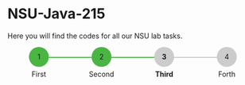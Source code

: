 # NSU-Java-215
Here you will find the codes for all our NSU lab tasks.

<style>
  .stepper-wrapper {
  margin-top: auto;
  display: flex;
  justify-content: space-between;
  margin-bottom: 20px;
}
.stepper-item {
  position: relative;
  display: flex;
  flex-direction: column;
  align-items: center;
  flex: 1;

  @media (max-width: 768px) {
    font-size: 12px;
  }
}

.stepper-item::before {
  position: absolute;
  content: "";
  border-bottom: 2px solid #ccc;
  width: 100%;
  top: 20px;
  left: -50%;
  z-index: 2;
}

.stepper-item::after {
  position: absolute;
  content: "";
  border-bottom: 2px solid #ccc;
  width: 100%;
  top: 20px;
  left: 50%;
  z-index: 2;
}

.stepper-item .step-counter {
  position: relative;
  z-index: 5;
  display: flex;
  justify-content: center;
  align-items: center;
  width: 40px;
  height: 40px;
  border-radius: 50%;
  background: #ccc;
  margin-bottom: 6px;
}

.stepper-item.active {
  font-weight: bold;
}

.stepper-item.completed .step-counter {
  background-color: #4bb543;
}

.stepper-item.completed::after {
  position: absolute;
  content: "";
  border-bottom: 2px solid #4bb543;
  width: 100%;
  top: 20px;
  left: 50%;
  z-index: 3;
}

.stepper-item:first-child::before {
  content: none;
}
.stepper-item:last-child::after {
  content: none;
}
</style>

<div class="stepper-wrapper">
  <div class="stepper-item completed">
    <div class="step-counter">1</div>
    <div class="step-name">First</div>
  </div>
  <div class="stepper-item completed">
    <div class="step-counter">2</div>
    <div class="step-name">Second</div>
  </div>
  <div class="stepper-item active">
    <div class="step-counter">3</div>
    <div class="step-name">Third</div>
  </div>
  <div class="stepper-item">
    <div class="step-counter">4</div>
    <div class="step-name">Forth</div>
  </div>
</div>
